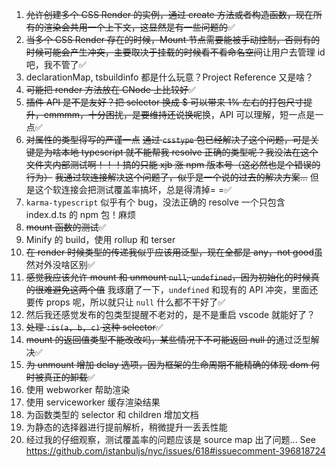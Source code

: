 1. <del>允许创建多个 CSS Render 的实例，通过 create 方法或者构造函数，现在所有的渲染会共用一个上下文，这显然是有一些问题的</del>✅
2. <del>当多个 CSS Render 存在的时候，Mount 节点需要能被手动控制，否则有的时候可能会产生冲突，主要取决于挂载的时候看不看命名空间</del>让用户去管理 id 吧，我不管了✅
3. declarationMap, tsbuildinfo 都是什么玩意？Project Reference 又是啥？
4. <del>可能把 render 方法放在 CNode 上比较好</del>✅
5. <del>插件 API 是不是友好？把 selector 换成 $ 可以带来 1% 左右的打包尺寸提升，emmmm，十分困扰，是要维持还说换呢</del>换，API 可以理解，短一点是一点✅
6. <del>对属性的类型得写的严谨一点</del> <del>通过 `csstype` 包已经解决了这个问题，可是关键是为啥本地 typescript 就不能帮我 resolve 正确的类型呢？我没法在这个文件夹内部测试啊！！！搞的只能 xjb 涨 npm 版本号（这必然也是个错误的行为）</del> <del>我通过软连接解决这个问题了，似乎是一个说的过去的解决方案...</del> 但是这个软连接会把测试覆盖率搞坏，总是得清掉= =✅
7. `karma-typescript` 似乎有个 bug，没法正确的 resolve 一个只包含 index.d.ts 的 npm 包！麻烦
8. <del>mount 函数的测试</del>✅
9. Minify 的 build，使用 rollup 和 terser
10. <del>在 render 时候类型的传递我似乎应该用泛型，现在全都是 any，not good</del>虽然对外没啥区别✅
11. <del>感觉我应该允许 mount 和 unmount `null`, `undefined`，因为初始化的时候真的很难避免这两个值</del> 我琢磨了一下，`undefined` 和现有的 API 冲突，里面还要传 props 呢，所以就只让 `null` 什么都不干好了✅
12. 然后我还感觉发布的包类型提醒不老对的，是不是重启 vscode 就能好了？
13. <del>处理 `:is(a, b, c)` 这种 selector</del>✅
14. <del>mount 的返回值类型不能改改吗，某些情况下不可能返回 null 的</del>通过泛型解决✅
15. <del>为 unmount 增加 delay 选项，因为框架的生命周期不能精确的体现 dom 何时被真正的卸载</del>✅
16. 使用 webworker 帮助渲染
17. 使用 serviceworker 缓存渲染结果
18. 为函数类型的 selector 和 children 增加文档
19. 为静态的选择器进行提前解析，稍微提升一丢丢性能
20. 经过我的仔细观察，测试覆盖率的问题应该是 source map 出了问题... See https://github.com/istanbuljs/nyc/issues/618#issuecomment-396818724